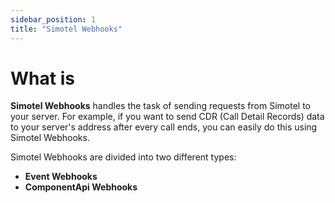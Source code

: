 ```yaml
---
sidebar_position: 1
title: "Simotel Webhooks"
---
```

# What is

**Simotel Webhooks** handles the task of sending requests from Simotel to your server. For example, if you want to send CDR (Call Detail Records) data to your server's address after every call ends, you can easily do this using Simotel Webhooks.

Simotel Webhooks are divided into two different types:

- **Event Webhooks**
- **ComponentApi Webhooks**
